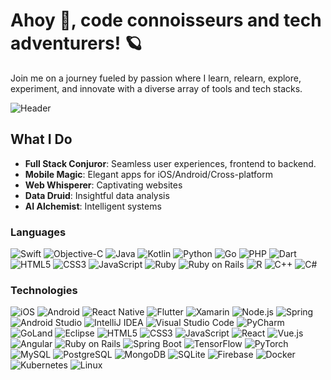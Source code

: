 # Ahoy 👋, code connoisseurs and tech adventurers! 🪐

Join me on a journey fueled by passion where I learn, relearn, explore, experiment, and innovate with a diverse array of tools and tech stacks.


![Header](https://github.com/wesonga/wesonga/blob/main/bob.gif)


## What I Do

- **Full Stack Conjuror**: Seamless user experiences, frontend to backend.
- **Mobile Magic**: Elegant apps for iOS/Android/Cross-platform
- **Web Whisperer**: Captivating websites
- **Data Druid**: Insightful data analysis
- **AI Alchemist**: Intelligent systems

### Languages

![Swift](https://img.shields.io/badge/-Swift-000?&logo=Swift)
![Objective-C](https://img.shields.io/badge/-Objective--C-000?&logo=Apple&logoColor=white)
![Java](https://img.shields.io/badge/-Java-000?&logo=Java&logoColor=007396)
![Kotlin](https://img.shields.io/badge/-Kotlin-000?&logo=Kotlin)
![Python](https://img.shields.io/badge/-Python-000?&logo=Python)
![Go](https://img.shields.io/badge/-Go-000?&logo=Go)
![PHP](https://img.shields.io/badge/-PHP-000?&logo=PHP)
![Dart](https://img.shields.io/badge/-Dart-000?&logo=Dart)
![HTML5](https://img.shields.io/badge/-HTML5-000?&logo=HTML5)
![CSS3](https://img.shields.io/badge/-CSS3-000?&logo=CSS3&logoColor=1572B6)
![JavaScript](https://img.shields.io/badge/-JavaScript-000?&logo=JavaScript)
![Ruby](https://img.shields.io/badge/-Ruby-000?&logo=Ruby&logoColor=CC342D)
![Ruby on Rails](https://img.shields.io/badge/-Ruby_on_Rails-000?&logo=Ruby%20on%20Rails&logoColor=CC0000)
![R](https://img.shields.io/badge/-R-000?&logo=R)
![C++](https://img.shields.io/badge/-C++-000?&logo=c%2b%2b&logoColor=00599C)
![C#](https://img.shields.io/badge/-C%23-000?&logo=Csharp&logoColor=239120)

### Technologies

![iOS](https://img.shields.io/badge/-iOS-000?&logo=iOS)
![Android](https://img.shields.io/badge/-Android-000?&logo=Android)
![React Native](https://img.shields.io/badge/-React_Native-000?&logo=React)
![Flutter](https://img.shields.io/badge/-Flutter-000?&logo=Flutter)
![Xamarin](https://img.shields.io/badge/-Xamarin-000?&logo=Xamarin)
![Node.js](https://img.shields.io/badge/-Node.js-000?&logo=Node.js)
![Spring](https://img.shields.io/badge/-Spring-000?&logo=Spring)
![Android Studio](https://img.shields.io/badge/-Android_Studio-000?&logo=Android%20Studio)
![IntelliJ IDEA](https://img.shields.io/badge/-IntelliJ_IDEA-000?&logo=IntelliJ%20IDEA)
![Visual Studio Code](https://img.shields.io/badge/-Visual_Studio_Code-000?&logo=Visual%20Studio%20Code)
![PyCharm](https://img.shields.io/badge/-PyCharm-000?&logo=PyCharm)
![GoLand](https://img.shields.io/badge/-GoLand-000?&logo=GoLand)
![Eclipse](https://img.shields.io/badge/-Eclipse-000?&logo=Eclipse%20IDE)
![HTML5](https://img.shields.io/badge/-HTML5-000?&logo=HTML5)
![CSS3](https://img.shields.io/badge/-CSS3-000?&logo=CSS3&logoColor=1572B6)
![JavaScript](https://img.shields.io/badge/-JavaScript-000?&logo=JavaScript)
![React](https://img.shields.io/badge/-React-000?&logo=React)
![Vue.js](https://img.shields.io/badge/-Vue.js-000?&logo=Vue.js)
![Angular](https://img.shields.io/badge/-Angular-000?&logo=Angular)
![Ruby on Rails](https://img.shields.io/badge/-Ruby_on_Rails-000?&logo=Ruby%20on%20Rails&logoColor=CC0000)
![Spring Boot](https://img.shields.io/badge/-Spring_Boot-000?&logo=Spring%20Boot)
![TensorFlow](https://img.shields.io/badge/-TensorFlow-000?&logo=TensorFlow)
![PyTorch](https://img.shields.io/badge/-PyTorch-000?&logo=PyTorch)
![MySQL](https://img.shields.io/badge/-MySQL-000?&logo=MySQL)
![PostgreSQL](https://img.shields.io/badge/-PostgreSQL-000?&logo=PostgreSQL)
![MongoDB](https://img.shields.io/badge/-MongoDB-000?&logo=MongoDB)
![SQLite](https://img.shields.io/badge/-SQLite-000?&logo=SQLite)
![Firebase](https://img.shields.io/badge/-Firebase-000?&logo=Firebase)
![Docker](https://img.shields.io/badge/-Docker-000?&logo=Docker)
![Kubernetes](https://img.shields.io/badge/-Kubernetes-000?&logo=Kubernetes)
![Linux](https://img.shields.io/badge/-Linux-000?&logo=Linux)
